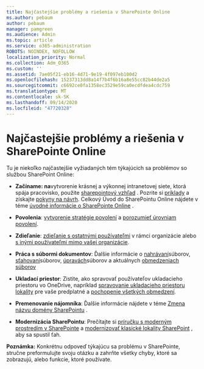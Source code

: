 ```yaml
---
title: Najčastejšie problémy a riešenia v SharePointe Online
ms.author: pebaum
author: pebaum
manager: pamgreen
ms.audience: Admin
ms.topic: article
ms.service: o365-administration
ROBOTS: NOINDEX, NOFOLLOW
localization_priority: Normal
ms.collection: Adm_O365
ms.custom: ''
ms.assetid: 7ae05f21-eb16-4d71-9e19-4f097eb100d2
ms.openlocfilehash: 15237313dd8a14f7b4f6b16a8e55cc82b44de2a5
ms.sourcegitcommit: c6692ce0fa1358ec3529e59ca0ecdfdea4cdc759
ms.translationtype: MT
ms.contentlocale: sk-SK
ms.lasthandoff: 09/14/2020
ms.locfileid: "47720328"
---
```

# <a name="sharepoint-online-common-issues-and-resolutions"></a>Najčastejšie problémy a riešenia v SharePointe Online

Tu je niekoľko najčastejšie vyžiadaných tém týkajúcich sa problémov so službou SharePoint Online:

- **Začíname: na**vytvorenie krásnej a výkonnej intranetovej siete, ktorá spája pracovisko, použite [sharepointový vzhľad](https://lookbook.microsoft.com/assets/SharePoint_lookbook_2019.pdf) . Pozrite si [príklady](https://lookbook.microsoft.com/) a získajte [pokyny na návrh](https://spdesign.azurewebsites.net/). Celkový Úvod do SharePointu Online nájdete v téme [úvodné informácie o SharePointe Online](https://docs.microsoft.com/sharepoint/introduction) .

- **Povolenia**: [vytvorenie stratégie povolení](https://docs.microsoft.com/sharepoint/default-sharepoint-groups) a [porozumieť úrovniam povolení](https://docs.microsoft.com/sharepoint/understanding-permission-levels).

- **Zdieľanie**: [zdieľanie s ostatnými používateľmi](https://docs.microsoft.com/sharepoint/default-sharepoint-groups) v rámci organizácie alebo [s inými používateľmi mimo vašej organizácie](https://docs.microsoft.com/sharepoint/external-sharing-overview).

- **Práca s súbormi dokumentov**: Ďalšie informácie o [nahrávaní](https://support.office.com/article/Upload-a-folder-or-files-to-a-document-library-eb18fcba-c953-4d45-8d90-8da66edeacdb)súborov, [sťahovaní](https://support.office.com/article/Download-files-and-folders-from-OneDrive-or-SharePoint-5c7397b7-19c7-4893-84fe-d02e8fa5df05)súborov, [úpravách](https://support.office.com/article/Edit-a-document-in-a-document-library-02d8497f-1c13-4114-949a-b8466f639b07)súborov a aktuálnych [obmedzeniach súborov](https://support.office.com/article/invalid-file-names-and-file-types-in-onedrive-onedrive-for-business-and-sharepoint-64883a5d-228e-48f5-b3d2-eb39e07630fa)

- **Ukladací priestor**: Zistite, ako spravovať používateľov ukladacieho priestoru </a> vo OneDrive, napríklad [spravovanie ukladacieho priestoru lokality](https://docs.microsoft.com/sharepoint/manage-site-collection-storage-limits) pre vaše predplatné a [pochopenie všetkých obmedzení](https://docs.microsoft.com/office365/servicedescriptions/sharepoint-online-service-description/sharepoint-online-limits).

- **Premenovanie nájomníka**: Ďalšie informácie nájdete v téme [Zmena názvu domény SharePointu](https://docs.microsoft.com/sharepoint/change-your-sharepoint-domain-name) .

- **Modernizácia SharePointu**: Prečítajte si [príručku s moderným prostredím v SharePointe](https://docs.microsoft.com/sharepoint/guide-to-sharepoint-modern-experience) a [modernizovať klasické lokality SharePoint](https://docs.microsoft.com/sharepoint/dev/transform/modernize-classic-sites) , aby sa spustil ťah.

**Poznámka:** Konkrétnu odpoveď týkajúcu sa problému v SharePointe, stručne preformulujte svoju otázku a zahrňte všetky chyby, ktoré sa zobrazujú, alebo funkcie, ktoré používate.
